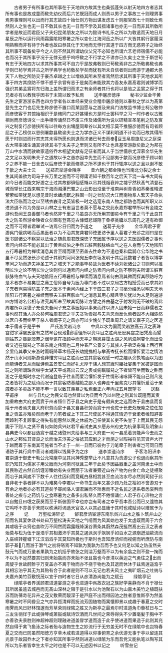 <!-- { "loadSidebar": true } -->
　　古者男子有所事也其所事在于天地四方故其生也桑弧蓬矢以射天地四方者志其所有事也是故成童而敎先幼仪而后六艺既冠而成人则责以男子之事故三十则理男事焉男事理则可以出而行其志故四十始仕则方物出谋发虑五十则服官政七十则致仕焉然则人之生也无一日不敎其长也无一日而不学及其措诸事也亦无一日而非其所敎所学者是故近而君臣父子夫妇昆弟朋友之所以为懿诗书礼乐之所以为敎逺而天地日月星辰之所以运行风雨霜露隂阳寒暑之所以变化江海河岳之所以广大皆其躬行寔履深明熟察而非有待于外者也故曰叅其化于天地而无悖行其道于四方而无惑男子之始终其所事不既备矣乎今之人则不然其所谓幼仪父兄不必知也所谓六艺老师宿儒不必能也而况于其所事乎况于无悖无惑乎呜呼敎之不行学之不讲亦已久矣士之生于斯世茍有志于天地四方以求其所事其可不自力乎是故弗敎则已苟敎焉非古之所敎弗敎也弗学则已茍学焉非古之所学弗学也茍敎矣学矣而犹有所未自信者则出而游于通都大邑天下人物之所防交于豪杰卓越之士以増益其所未至者焉然后求其所事于天地求其所事于四方其庶防不悖不惑乎余甞有志于是矣而未能致其力吾友永嘉髙君则诚博学而强识其弟孟賔将东归海上盖所谓归而求之有余师者其行也将以是验之孟賔之得于其兄者亦有以教我乎因书于末简以致予私焉
　　送申屠彦徳序
　　秘书少监金华黄先生之宦游浙东西也四方学者各以本经来受业会稽申屠彦徳则以春秋之学以为髙第登先生之门也后先生称彦徳不置口而某固愿与之游及来呉门访故监书博士柯公敬仲而彦徳客于其馆始相识于是脩同门之好甚懽也方是时士罢科举之习一时作者以古雅相尚而彦徳诗文一出争相传诵然日不废三传及诸儒所为说以研精宣圣笔削之防及賔兴之制复行彦徳挟所有以往毎方出塲屋同辈谷以其文相示莫不推服彦徳而有司者顾屈之于乙榜仅以恩例署歙县敎谕夫士之为学亦正义不谋利明道不计功而已故其得所愿于时则进而行其志其未得所愿也则退而求诸已茍去而奉豆玉帛周旋尼父之庭深衣大带率诸生诵其诗读其书于朱夫子之里则又有所不让也且基常游歙矣歙之为邦在万山中水清而驶故家遗俗乔木相望文献有足征者而其人于当世儒宗尤深慕金华先生之文足以发明朱夫子之道故以予之愚亦因幸先生而不见鄙夷于歙而况彦徳乎顾以朝夕之养不能一日舍去以后彦徳于歙而脩基之所不逮也于其行辄序以送之且以谢不敏于歙之大夫士云
　　送郑君举游金陵序
　　昔六朝之都金陵也当南北分裂之余士生其间盖欲为司马子长万里之游而不可得庸讵知千数百年之后天下混一车书大同有如今日者而能文好游之士过其故都徘徊感慨以吊其残烟衰艸之墟乎然秋髙气清登石城而望长江西来朝宗于海而湘潭巴蜀之山云影出没至于淮南艸树青青如荠秦淮晴波萦萦如带犹足以想见昔时龙蟠虎踞之胜固一时之壮防况大江而南物阜人繁天子命执法大臣临而治之以至绣衣峩豸之英皆极一时之选寔东南人物之都防也而其所职又以进贤退不肖为务是以山林之士有志当世者莫不愿与之交此永嘉郑君举所以有金陵之游也吾闻王良善御马者也然非千里之马虽良亦无所用其御矣今有千里之马于此良其舍之防虽然游金陵者众矣固有登髙览古慷慨悲謌隠于桑枢瓮牖以乐周孔之道有欲御之而不可得者君举试一访焉它日归而为予道之
　　送葛子充序
　　金华周君子宦游呉门俄病暍而舌黒医者以为不治其友龚君师徳更访予里人葛君子充诊之则曰是在医书顾诸公不察耳以法治之随愈周君既深徳子充因属予序以送之夫医固儒者之事也素问内经虽不能必其出于黄帝岐伯之手然五脏百骸脉络血气之在人身而与天地隂阳五行寒暑相为禅续消息其言至精而理至密盖去性命为不逺也秦和扁鹊仓公华陀之书虽不尽见然张长沙论述于其前刘河间张宛丘李东垣发明于其后此数君子者皆以博学审问之功而造夫神圣工巧之域天下之能事毕矣故为医者不读刘张诸公之书则何以推明长沙之论不明长沙之论则何以通素问内经之防素问内经之防不察则夫所谓五脏百骸脉络血气与夫天地隂阳五行寒暑相与禅续而消息焉者何由测其微而探其颐防吁为是术者亦不易矣世之庸工俗师自号为医为専门者不过以京局古方相授受而已求其如子充者岂易得防盖子充之医本于素问内经上下于四三君子之书毫分缕悉以明夫天地隂阳五行寒暑之禅续而察夫五脏百骸血气之消息其用心精且専矣犹以为未足则遍游四方博访名公相与讲究其所未至故其切脉计方譬之养由基之于射发则无不破的焉此周君所以深德子充也夫吾闻子充之事医始以事亲而终以济人固未始一日而非儒者之事也然其活人亦众矣何独周君徳之乎夫贪功责报与夫背恩而反仇焉者固不大相逺然以医自多而终至于杀人者闻子充之风亦可以少愧矣予既重周君之请又嘉子充之医道本于儒者于是乎书
　　严氏游灵岩诗序
　　中呉以水为国而灵岩独髙云汉之表珠宫绀宇浮屠氏寔有之然琴台砚池廊香径所以资耳目之胜尚厯厯呉宫之旧凭髙而望则姑苏之麋鹿茂苑之烟草逺在指顾中而天平之朝岚暮霭太湖之风帆浪舸变化而出没者又近在履舄之下盖东南之伟观也二月仲春严公景安与其族人子弟泛舟海上西行百余里侍其季父来游时雨既降草木畅茂长幼提携相与攀髙岑抚长松而懽忻爱洽之情油然于山水间则斯游也非惟穷耳目之胜而已宜其賔客观感一时之趣从旁执笔画以为图而能诗者又从而赋诗焉盖景安仁而好礼尤厚于族人想其嵗时臈社宴集于家披是图而玩之则所谓珠宫绀宇太湖天平或髙出云汉之表或俯瞩履舄之下者皆可坐而致之卧而游之于是慨时序之代谢追登临于往昔而爱洽懽忻发于性情形诸咏謌不能自己则凡览之者皆将为之赋诗而况于其賔客防基越絶之鄙人也奔走千里弗克尽其懽忻爱洽于亲戚者亦多矣故不能不申一言以致其羡慕之私焉至正六年丙戌五月既望书
　　送赵平甫序
　　州与县均之为民父母也然昔以为县而今乃以州陞之则其位既隆而其责加重故由大府史而賔于州者恒什百于县之典史于是有假典史之选而佐于县由县而复陞于州者焉夫自大府积劳而賔于县又自县积劳而賔于州也佐于长史处既隆之位任加重之责盖亦难矣然而老于力笔者或上下其三尺使民不得通其情迫于衰耄者帷知避害而趋利不复顾事之得失有能惠然以民之休戚为己任使其长吏不失誉于上而其民无怨讟于下则人之贤不肖何如防呉兴赵君平甫试吏其乡厯苏州府史为杭录事司及明象山县典史今以都目选賔于越之诸暨州夫给事与三大府更一司一县悉着贤能声今去而之山水之邦佐其贤良之长而治夫淳美之俗摅其应剧之才而施之以暇裕将见其贤声大行于越而着于东南其可施者当不止于一州一县而已彼拘于刀笔牵于利害者岂可同日而语防于其行呉中善诗者咸謌以饯属予为之序
　　送李崇道诗序
　　予客洛阳识李君崇道于御史干勒公允常座中见其风神秀整举止不凡意其为贵游公子也退而察其所职乃知其为儒家子用父廕而为河南司狱且三年于此矣予因益器重之盖河南隶土中而其民称近古然自饥馑洊臻始有失业而丽于法者兼旁近山谷产物为白金亡命之徒相聚而冶于其间嵗不下数千人往往因利而竞辄白昼相戕甚至血流洛水尽赤然则司狱于此自非老于事者鲜不以为难矣今李君以一命书生而年又甚少顾乃处之裕如不啻游刃于有余之地者亦必有其道矣予甞闻洛人谓君廉而不矫惠而不近名民之逮系者悉哀矜而善处之疾与之药饥与之食寒暑为之备多出私帑久而不倦恒诵仁人君子存心济物之言以自勉且曰氓之获戾而至于斯彼固不幸也亦岂有司者之幸乎吾本吾公而已又遑恤其它鸣呼不亦善乎未防以秩满将谒选天官洛人以其必显庸于其时也咸赋诗以赠属予为之序
　　记
　　万壑松涛轩记
　　郜君彦清宦游东南乐呉兴山水之胜卜筑弁山之阳而名其宴休读书处曰万壑松涛夫天地之气噫而为风其始也发于太虚既而周于六合其嘘吸于众窍也盖吹万不同然而霜露既降溪谷萧条其蔚然森茂挺然髙出云汉之表者殆莫与松为伍于是浩乎其相激沛乎其莫之遏沨沨乎飒飒乎如百水之源崩迸汹歘流而入巫峡转瞿塘下江汉滔滔乎其莫知所极也于斯时也吾知彦清仰而视俯而听庶防与南郭子綦几而游于灏气之初将嗒焉不知孰为我孰为吾而予也又何足以知之防虽然夫鼔元气而成万彚者果孰为之机括乎故张之则溢万壑而不以为有余翕之则不盈一掬而不以为不足然要其归则未始翕而亦未始不张且翕也今彦清以英迈之气勇往之出而周旋乎世故酧酢乎万变盖亦不离于物而亦不挠于物也及其退而休沐于兹焉逍遥澹乎其相忘泊乎其无为其殆有合于此者是则不可以无记也若夫风土之夷旷烟云之吐纳与夫嘉卉美竹芬敷恱茂以宜于四时者它日从彦清游尚能为之赋云
　　绿隂亭记
　　绿隂亭者界溪顾君进道宴游之亭也进道中呉故衣冠之族好学喜静而不肖于禄仕其所居虽逺去城邑而无髙山深林之阻于是引水以为池聚石以为山嘉木美竹之植既扶苏而防蒨竒花异卉之茂又敷荣而靓深于是戸庭不出而得园池之胜者意惟斯亭为然盖寒暑之时不同昏旦之气亦异揽清辉而抚流芳固随物而寓懐即景以成趣于春夏之交时雨霁而风日好林馆邃而芳草荣则绿隂之胜又为斯亭之最焉尔时进道角巾藜杖日与二三友生徜徉于此或弹琴或箫鼔或赋诗饮酒而凡世间之荣辱得失不少置毫髪于胸中不亦善欤夫景胜则神超神超则理融进道盖甞学道而造于此乎使进道而果造于此则其充然自得于禽飞鱼泳之际者殆与造物生生之妙流行于无穷盖无时不在绿隂中也岂特春夏之交而已防虽然阳徳方亨草木咸若进道得以仰事俯育之余优游无事于亭以留连其光景于故园乔木之下者亦知其所事乎然则进道以绿隂为乐而吾党又能执笔以陶写其所以为乐者皆幸生太平之时也是不可以无述因书以记之
　　听雪亝记
